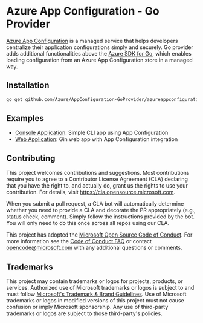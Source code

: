 # Azure App Configuration - Go Provider

[Azure App Configuration](https://docs.microsoft.com/en-us/azure/azure-app-configuration/overview) is a managed service that helps developers centralize their application configurations simply and securely. Go provider adds additional functionalities above the [Azure SDK for Go](https://pkg.go.dev/github.com/Azure/azure-sdk-for-go/sdk/data/azappconfig), which enables loading configuration from an Azure App Configuration store in a managed way. 

## Installation

```bash
go get github.com/Azure/AppConfiguration-GoProvider/azureappconfiguration
```

## Examples

- [Console Application](./example/console-example/): Simple CLI app using App Configuration
- [Web Application](./example/gin-example/): Gin web app with App Configuration integration

## Contributing

This project welcomes contributions and suggestions.  Most contributions require you to agree to a
Contributor License Agreement (CLA) declaring that you have the right to, and actually do, grant us
the rights to use your contribution. For details, visit https://cla.opensource.microsoft.com.

When you submit a pull request, a CLA bot will automatically determine whether you need to provide
a CLA and decorate the PR appropriately (e.g., status check, comment). Simply follow the instructions
provided by the bot. You will only need to do this once across all repos using our CLA.

This project has adopted the [Microsoft Open Source Code of Conduct](https://opensource.microsoft.com/codeofconduct/).
For more information see the [Code of Conduct FAQ](https://opensource.microsoft.com/codeofconduct/faq/) or
contact [opencode@microsoft.com](mailto:opencode@microsoft.com) with any additional questions or comments.

## Trademarks

This project may contain trademarks or logos for projects, products, or services. Authorized use of Microsoft 
trademarks or logos is subject to and must follow 
[Microsoft's Trademark & Brand Guidelines](https://www.microsoft.com/en-us/legal/intellectualproperty/trademarks/usage/general).
Use of Microsoft trademarks or logos in modified versions of this project must not cause confusion or imply Microsoft sponsorship.
Any use of third-party trademarks or logos are subject to those third-party's policies.
